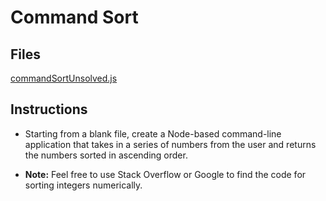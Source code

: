 # Command Sort

## Files

[commandSortUnsolved.js](Unsolved/commandSortUnsolved.js)

## Instructions

* Starting from a blank file, create a Node-based command-line application that takes in a series of numbers from the user and returns the numbers sorted in ascending order.

* **Note:** Feel free to use Stack Overflow or Google to find the code for sorting integers numerically.
